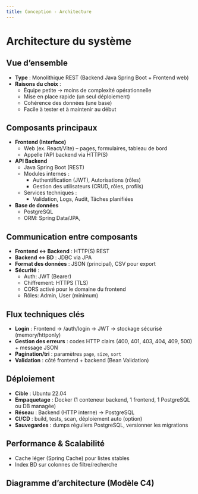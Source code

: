 ```yaml
---
title: Conception - Architecture
---
```


# Architecture du système

## Vue d’ensemble

- **Type** : Monolithique REST (Backend Java Spring Boot + Frontend web)
- **Raisons du choix** :
  - Équipe petite → moins de complexité opérationnelle
  - Mise en place rapide (un seul déploiement)
  - Cohérence des données (une base)
  - Facile à tester et à maintenir au début

## Composants principaux

- **Frontend (Interface)**
  - Web (ex. React/Vite) – pages, formulaires, tableau de bord
  - Appelle l’API backend via HTTP(S)
- **API Backend**
  - Java Spring Boot (REST)
  - Modules internes :
    - Authentification (JWT), Autorisations (rôles)
    - Gestion des utilisateurs (CRUD, rôles, profils)
  - Services techniques :
    - Validation, Logs, Audit, Tâches planifiées
- **Base de données**
  - PostgreSQL
  - ORM: Spring Data/JPA,

## Communication entre composants

- **Frontend ↔ Backend** : HTTP(S) REST
- **Backend ↔ BD** : JDBC via JPA
- **Format des données** : JSON (principal), CSV pour export
- **Sécurité** :
  - Auth: JWT (Bearer)
  - Chiffrement: HTTPS (TLS)
  - CORS activé pour le domaine du frontend
  - Rôles: Admin, User (minimum)

## Flux techniques clés

- **Login** : Frontend → /auth/login → JWT → stockage sécurisé (memory/httponly)
- **Gestion des erreurs** : codes HTTP clairs (400, 401, 403, 404, 409, 500) + message JSON
- **Pagination/tri** : paramètres `page`, `size`, `sort`
- **Validation** : côté frontend + backend (Bean Validation)

## Déploiement

- **Cible** : Ubuntu 22.04
- **Empaquetage** : Docker (1 conteneur backend, 1 frontend, 1 PostgreSQL ou DB managée)
- **Réseau** : Backend (HTTP interne) → PostgreSQL
- **CI/CD** : build, tests, scan, déploiement auto (option)
- **Sauvegardes** : dumps réguliers PostgreSQL, versionner les migrations

## Performance & Scalabilité

- Cache léger (Spring Cache) pour listes stables
- Index BD sur colonnes de filtre/recherche

## Diagramme d’architecture (Modèle C4)
